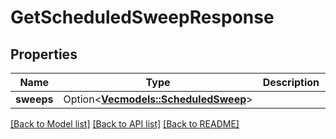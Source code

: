 # GetScheduledSweepResponse

## Properties

| Name       | Type                                                         | Description | Notes      |
| ---------- | ------------------------------------------------------------ | ----------- | ---------- |
| **sweeps** | Option<[**Vec<models::ScheduledSweep>**](ScheduledSweep.md)> |             | [optional] |

[[Back to Model list]](../README.md#documentation-for-models) [[Back to API list]](../README.md#documentation-for-api-endpoints) [[Back to README]](../README.md)
